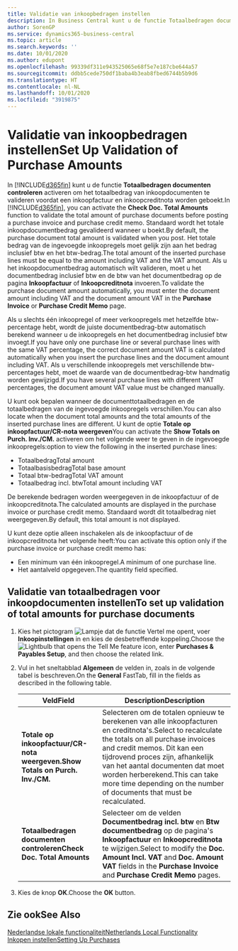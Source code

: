 ```yaml
---
title: Validatie van inkoopbedragen instellen
description: In Business Central kunt u de functie Totaalbedragen documenten controleren activeren om het totaalbedrag van inkoopdocumenten te valideren voordat een inkoopfactuur en inkoopcreditnota worden geboekt.
author: SorenGP
ms.service: dynamics365-business-central
ms.topic: article
ms.search.keywords: ''
ms.date: 10/01/2020
ms.author: edupont
ms.openlocfilehash: 99339df311e943525065e68f5e7e187cbe644a57
ms.sourcegitcommit: ddbb5cede750df1baba4b3eab8fbed6744b5b9d6
ms.translationtype: HT
ms.contentlocale: nl-NL
ms.lasthandoff: 10/01/2020
ms.locfileid: "3919875"
---
```

# <a name="set-up-validation-of-purchase-amounts"></a><span data-ttu-id="6222b-103">Validatie van inkoopbedragen instellen</span><span class="sxs-lookup"><span data-stu-id="6222b-103">Set Up Validation of Purchase Amounts</span></span>
<span data-ttu-id="6222b-104">In [!INCLUDE[d365fin](../../includes/d365fin_md.md)] kunt u de functie **Totaalbedragen documenten controleren** activeren om het totaalbedrag van inkoopdocumenten te valideren voordat een inkoopfactuur en inkoopcreditnota worden geboekt.</span><span class="sxs-lookup"><span data-stu-id="6222b-104">In [!INCLUDE[d365fin](../../includes/d365fin_md.md)], you can activate the **Check Doc. Total Amounts** function to validate the total amount of purchase documents before posting a purchase invoice and purchase credit memo.</span></span> <span data-ttu-id="6222b-105">Standaard wordt het totale inkoopdocumentbedrag gevalideerd wanneer u boekt.</span><span class="sxs-lookup"><span data-stu-id="6222b-105">By default, the purchase document total amount is validated when you post.</span></span> <span data-ttu-id="6222b-106">Het totale bedrag van de ingevoegde inkoopregels moet gelijk zijn aan het bedrag inclusief btw en het btw-bedrag.</span><span class="sxs-lookup"><span data-stu-id="6222b-106">The total amount of the inserted purchase lines must be equal to the amount including VAT and the VAT amount.</span></span> <span data-ttu-id="6222b-107">Als u het inkoopdocumentbedrag automatisch wilt valideren, moet u het documentbedrag inclusief btw en de btw van het documentbedrag op de pagina **Inkoopfactuur** of **Inkoopcreditnota** invoeren.</span><span class="sxs-lookup"><span data-stu-id="6222b-107">To validate the purchase document amount automatically, you must enter the document amount including VAT and the document amount VAT in the **Purchase Invoice** or **Purchase Credit Memo** page.</span></span>  

<span data-ttu-id="6222b-108">Als u slechts één inkoopregel of meer verkoopregels met hetzelfde btw-percentage hebt, wordt de juiste documentbedrag-btw automatisch berekend wanneer u de inkoopregels en het documentbedrag inclusief btw invoegt.</span><span class="sxs-lookup"><span data-stu-id="6222b-108">If you have only one purchase line or several purchase lines with the same VAT percentage, the correct document amount VAT is calculated automatically when you insert the purchase lines and the document amount including VAT.</span></span> <span data-ttu-id="6222b-109">Als u verschillende inkoopregels met verschillende btw-percentages hebt, moet de waarde van de documentbedrag-btw handmatig worden gewijzigd.</span><span class="sxs-lookup"><span data-stu-id="6222b-109">If you have several purchase lines with different VAT percentages, the document amount VAT value must be changed manually.</span></span>  

<span data-ttu-id="6222b-110">U kunt ook bepalen wanneer de documenttotaalbedragen en de totaalbedragen van de ingevoegde inkoopregels verschillen.</span><span class="sxs-lookup"><span data-stu-id="6222b-110">You can also locate when the document total amounts and the total amounts of the inserted purchase lines are different.</span></span> <span data-ttu-id="6222b-111">U kunt de optie **Totale op inkoopfactuur/CR-nota weergeven**</span><span class="sxs-lookup"><span data-stu-id="6222b-111">You can activate the **Show Totals on Purch. Inv./CM.**</span></span> <span data-ttu-id="6222b-112">activeren om het volgende weer te geven in de ingevoegde inkoopregels:</span><span class="sxs-lookup"><span data-stu-id="6222b-112">option to view the following in the inserted purchase lines:</span></span>  

- <span data-ttu-id="6222b-113">Totaalbedrag</span><span class="sxs-lookup"><span data-stu-id="6222b-113">Total amount</span></span>  
- <span data-ttu-id="6222b-114">Totaalbasisbedrag</span><span class="sxs-lookup"><span data-stu-id="6222b-114">Total base amount</span></span>  
- <span data-ttu-id="6222b-115">Totaal btw-bedrag</span><span class="sxs-lookup"><span data-stu-id="6222b-115">Total VAT amount</span></span>  
- <span data-ttu-id="6222b-116">Totaalbedrag incl. btw</span><span class="sxs-lookup"><span data-stu-id="6222b-116">Total amount including VAT</span></span>  

<span data-ttu-id="6222b-117">De berekende bedragen worden weergegeven in de inkoopfactuur of de inkoopcreditnota.</span><span class="sxs-lookup"><span data-stu-id="6222b-117">The calculated amounts are displayed in the purchase invoice or purchase credit memo.</span></span> <span data-ttu-id="6222b-118">Standaard wordt dit totaalbedrag niet weergegeven.</span><span class="sxs-lookup"><span data-stu-id="6222b-118">By default, this total amount is not displayed.</span></span>  

<span data-ttu-id="6222b-119">U kunt deze optie alleen inschakelen als de inkoopfactuur of de inkoopcreditnota het volgende heeft:</span><span class="sxs-lookup"><span data-stu-id="6222b-119">You can activate this option only if the purchase invoice or purchase credit memo has:</span></span>  

- <span data-ttu-id="6222b-120">Een minimum van één inkoopregel.</span><span class="sxs-lookup"><span data-stu-id="6222b-120">A minimum of one purchase line.</span></span>  
- <span data-ttu-id="6222b-121">Het aantalveld opgegeven.</span><span class="sxs-lookup"><span data-stu-id="6222b-121">The quantity field specified.</span></span>  

## <a name="to-set-up-validation-of-total-amounts-for-purchase-documents"></a><span data-ttu-id="6222b-122">Validatie van totaalbedragen voor inkoopdocumenten instellen</span><span class="sxs-lookup"><span data-stu-id="6222b-122">To set up validation of total amounts for purchase documents</span></span>  

1.  <span data-ttu-id="6222b-123">Kies het pictogram ![Lampje dat de functie Vertel me opent](../../media/ui-search/search_small.png "Vertel me wat u wilt doen"), voer **Inkoopinstellingen** in en kies de desbetreffende koppeling.</span><span class="sxs-lookup"><span data-stu-id="6222b-123">Choose the ![Lightbulb that opens the Tell Me feature](../../media/ui-search/search_small.png "Tell me what you want to do") icon, enter **Purchases & Payables Setup**, and then choose the related link.</span></span>  
2.  <span data-ttu-id="6222b-124">Vul in het sneltabblad **Algemeen** de velden in, zoals in de volgende tabel is beschreven.</span><span class="sxs-lookup"><span data-stu-id="6222b-124">On the **General** FastTab, fill in the fields as described in the following table.</span></span>  

    |<span data-ttu-id="6222b-125">Veld</span><span class="sxs-lookup"><span data-stu-id="6222b-125">Field</span></span>|<span data-ttu-id="6222b-126">Description</span><span class="sxs-lookup"><span data-stu-id="6222b-126">Description</span></span>|  
    |---------------------------------|---------------------------------------|  
    |<span data-ttu-id="6222b-127">**Totale op inkoopfactuur/CR-nota weergeven.**</span><span class="sxs-lookup"><span data-stu-id="6222b-127">**Show Totals on Purch. Inv./CM.**</span></span>|<span data-ttu-id="6222b-128">Selecteren om de totalen opnieuw te berekenen van alle inkoopfacturen en creditnota's.</span><span class="sxs-lookup"><span data-stu-id="6222b-128">Select to recalculate the totals on all purchase invoices and credit memos.</span></span> <span data-ttu-id="6222b-129">Dit kan een tijdrovend proces zijn, afhankelijk van het aantal documenten dat moet worden herberekend.</span><span class="sxs-lookup"><span data-stu-id="6222b-129">This can take more time depending on the number of documents that must be recalculated.</span></span>|  
    |<span data-ttu-id="6222b-130">**Totaalbedragen documenten controleren**</span><span class="sxs-lookup"><span data-stu-id="6222b-130">**Check Doc. Total Amounts**</span></span>|<span data-ttu-id="6222b-131">Selecteer om de velden **Documentbedrag incl. btw** en **Btw documentbedrag** op de pagina's **Inkoopfactuur** en **Inkoopcreditnota** te wijzigen.</span><span class="sxs-lookup"><span data-stu-id="6222b-131">Select to modify the **Doc. Amount Incl. VAT** and **Doc. Amount VAT** fields in the **Purchase Invoice** and **Purchase Credit Memo** pages.</span></span>|  

3.  <span data-ttu-id="6222b-132">Kies de knop **OK**.</span><span class="sxs-lookup"><span data-stu-id="6222b-132">Choose the **OK** button.</span></span>  

## <a name="see-also"></a><span data-ttu-id="6222b-133">Zie ook</span><span class="sxs-lookup"><span data-stu-id="6222b-133">See Also</span></span>  
[<span data-ttu-id="6222b-134">Nederlandse lokale functionaliteit</span><span class="sxs-lookup"><span data-stu-id="6222b-134">Netherlands Local Functionality</span></span>](netherlands-local-functionality.md)  
[<span data-ttu-id="6222b-135">Inkopen instellen</span><span class="sxs-lookup"><span data-stu-id="6222b-135">Setting Up Purchases</span></span>](../../sales-how-work-standard-lines.md)
